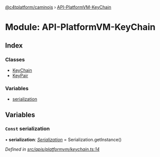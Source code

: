 [@c4tplatform/caminojs](../README.md) › [API-PlatformVM-KeyChain](api_platformvm_keychain.md)

# Module: API-PlatformVM-KeyChain

## Index

### Classes

* [KeyChain](../classes/api_platformvm_keychain.keychain.md)
* [KeyPair](../classes/api_platformvm_keychain.keypair.md)

### Variables

* [serialization](api_platformvm_keychain.md#const-serialization)

## Variables

### `Const` serialization

• **serialization**: *[Serialization](../classes/utils_serialization.serialization.md)* = Serialization.getInstance()

*Defined in [src/apis/platformvm/keychain.ts:14](https://github.com/chain4travel/caminojs/blob/8077d740/src/apis/platformvm/keychain.ts#L14)*
